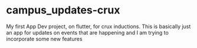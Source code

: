 # campus_updates-crux
My first App Dev project, on flutter, for crux inductions. This is basically just an app for updates on events that are happening and I am trying to incorporate some new features
